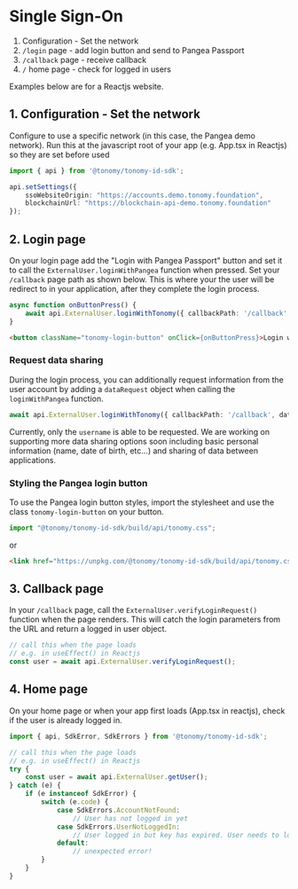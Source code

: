 # Single Sign-On

1. Configuration - Set the network
2. `/login` page - add login button and send to Pangea Passport
3. `/callback` page - receive callback
4. `/` home page - check for logged in users

Examples below are for a Reactjs website.

## 1. Configuration - Set the network

Configure to use a specific network (in this case, the Pangea demo network). Run this at the javascript root of your app (e.g. App.tsx in Reactjs) so they are set before used

```typescript
import { api } from '@tonomy/tonomy-id-sdk';

api.setSettings({
    ssoWebsiteOrigin: "https://accounts.demo.tonomy.foundation",
    blockchainUrl: "https://blockchain-api-demo.tonomy.foundation"
});
```

## 2. Login page

On your login page add the "Login with Pangea Passport" button and set it to call the `ExternalUser.loginWithPangea` function when pressed. Set your `/callback` page path as shown below. This is where your the user will be redirect to in your application, after they complete the login process.

```typescript
async function onButtonPress() {
    await api.ExternalUser.loginWithTonomy({ callbackPath: '/callback' });
}
```

```html
<button className="tonomy-login-button" onClick={onButtonPress}>Login with Pangea Passport</button>
```

### Request data sharing

During the login process, you can additionally request information from the user account by adding a `dataRequest` object when calling the `loginWithPangea` function.

```typescript
await api.ExternalUser.loginWithTonomy({ callbackPath: '/callback', dataRequest: { username: true } });
```

Currently, only the `username` is able to be requested. We are working on supporting more data sharing options soon including basic personal information (name, date of birth, etc...) and sharing of data between applications.

### Styling the Pangea login button

To use the Pangea login button styles, import the stylesheet and use the class `tonomy-login-button` on your button.

```typescript
import "@tonomy/tonomy-id-sdk/build/api/tonomy.css";
```

or

```html
<link href="https://unpkg.com/@tonomy/tonomy-id-sdk/build/api/tonomy.css" />
```

## 3. Callback page

In your `/callback` page, call the `ExternalUser.verifyLoginRequest()` function when the page renders. This will catch the login parameters from the URL and return a logged in user object.

```typescript
// call this when the page loads
// e.g. in useEffect() in Reactjs
const user = await api.ExternalUser.verifyLoginRequest();
```

## 4. Home page

On your home page or when your app first loads (App.tsx in reactjs), check if the user is already logged in.

```typescript
import { api, SdkError, SdkErrors } from '@tonomy/tonomy-id-sdk';

// call this when the page loads
// e.g. in useEffect() in Reactjs
try {
    const user = await api.ExternalUser.getUser();
} catch (e) {
    if (e instanceof SdkError) {
        switch (e.code) {
            case SdkErrors.AccountNotFound:
                // User has not logged in yet
            case SdkErrors.UserNotLoggedIn:
                // User logged in but key has expired. User needs to login again
            default:
                // unexpected error!
        }
    }
}
```
